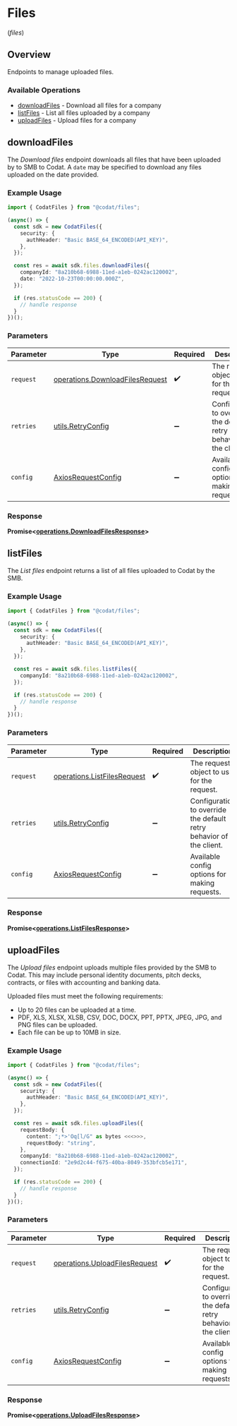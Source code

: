 # Files
(*files*)

## Overview

Endpoints to manage uploaded files.

### Available Operations

* [downloadFiles](#downloadfiles) - Download all files for a company
* [listFiles](#listfiles) - List all files uploaded by a company
* [uploadFiles](#uploadfiles) - Upload files for a company

## downloadFiles

The *Download files* endpoint downloads all files that have  been uploaded by to SMB to Codat. A `date` may be specified to download any files uploaded on the date provided.

### Example Usage

```typescript
import { CodatFiles } from "@codat/files";

(async() => {
  const sdk = new CodatFiles({
    security: {
      authHeader: "Basic BASE_64_ENCODED(API_KEY)",
    },
  });

  const res = await sdk.files.downloadFiles({
    companyId: "8a210b68-6988-11ed-a1eb-0242ac120002",
    date: "2022-10-23T00:00:00.000Z",
  });

  if (res.statusCode == 200) {
    // handle response
  }
})();
```

### Parameters

| Parameter                                                                          | Type                                                                               | Required                                                                           | Description                                                                        |
| ---------------------------------------------------------------------------------- | ---------------------------------------------------------------------------------- | ---------------------------------------------------------------------------------- | ---------------------------------------------------------------------------------- |
| `request`                                                                          | [operations.DownloadFilesRequest](../../models/operations/downloadfilesrequest.md) | :heavy_check_mark:                                                                 | The request object to use for the request.                                         |
| `retries`                                                                          | [utils.RetryConfig](../../models/utils/retryconfig.md)                             | :heavy_minus_sign:                                                                 | Configuration to override the default retry behavior of the client.                |
| `config`                                                                           | [AxiosRequestConfig](https://axios-http.com/docs/req_config)                       | :heavy_minus_sign:                                                                 | Available config options for making requests.                                      |


### Response

**Promise<[operations.DownloadFilesResponse](../../models/operations/downloadfilesresponse.md)>**


## listFiles

﻿The *List files* endpoint returns a list of all files uploaded to Codat by the SMB. 

### Example Usage

```typescript
import { CodatFiles } from "@codat/files";

(async() => {
  const sdk = new CodatFiles({
    security: {
      authHeader: "Basic BASE_64_ENCODED(API_KEY)",
    },
  });

  const res = await sdk.files.listFiles({
    companyId: "8a210b68-6988-11ed-a1eb-0242ac120002",
  });

  if (res.statusCode == 200) {
    // handle response
  }
})();
```

### Parameters

| Parameter                                                                  | Type                                                                       | Required                                                                   | Description                                                                |
| -------------------------------------------------------------------------- | -------------------------------------------------------------------------- | -------------------------------------------------------------------------- | -------------------------------------------------------------------------- |
| `request`                                                                  | [operations.ListFilesRequest](../../models/operations/listfilesrequest.md) | :heavy_check_mark:                                                         | The request object to use for the request.                                 |
| `retries`                                                                  | [utils.RetryConfig](../../models/utils/retryconfig.md)                     | :heavy_minus_sign:                                                         | Configuration to override the default retry behavior of the client.        |
| `config`                                                                   | [AxiosRequestConfig](https://axios-http.com/docs/req_config)               | :heavy_minus_sign:                                                         | Available config options for making requests.                              |


### Response

**Promise<[operations.ListFilesResponse](../../models/operations/listfilesresponse.md)>**


## uploadFiles

The *Upload files* endpoint uploads multiple files provided by the SMB to Codat. This may include personal identity documents, pitch decks, contracts, or files with accounting and banking data.

Uploaded files must meet the following requirements:

- Up to 20 files can be uploaded at a time.
- PDF, XLS, XLSX, XLSB, CSV, DOC, DOCX, PPT, PPTX, JPEG, JPG, and PNG files can be uploaded.
- Each file can be up to 10MB in size.

### Example Usage

```typescript
import { CodatFiles } from "@codat/files";

(async() => {
  const sdk = new CodatFiles({
    security: {
      authHeader: "Basic BASE_64_ENCODED(API_KEY)",
    },
  });

  const res = await sdk.files.uploadFiles({
    requestBody: {
      content: ";*>'Oq[l/G" as bytes <<<>>>,
      requestBody: "string",
    },
    companyId: "8a210b68-6988-11ed-a1eb-0242ac120002",
    connectionId: "2e9d2c44-f675-40ba-8049-353bfcb5e171",
  });

  if (res.statusCode == 200) {
    // handle response
  }
})();
```

### Parameters

| Parameter                                                                      | Type                                                                           | Required                                                                       | Description                                                                    |
| ------------------------------------------------------------------------------ | ------------------------------------------------------------------------------ | ------------------------------------------------------------------------------ | ------------------------------------------------------------------------------ |
| `request`                                                                      | [operations.UploadFilesRequest](../../models/operations/uploadfilesrequest.md) | :heavy_check_mark:                                                             | The request object to use for the request.                                     |
| `retries`                                                                      | [utils.RetryConfig](../../models/utils/retryconfig.md)                         | :heavy_minus_sign:                                                             | Configuration to override the default retry behavior of the client.            |
| `config`                                                                       | [AxiosRequestConfig](https://axios-http.com/docs/req_config)                   | :heavy_minus_sign:                                                             | Available config options for making requests.                                  |


### Response

**Promise<[operations.UploadFilesResponse](../../models/operations/uploadfilesresponse.md)>**

